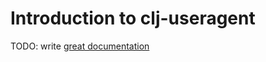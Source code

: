 # Introduction to clj-useragent

TODO: write [great documentation](http://jacobian.org/writing/great-documentation/what-to-write/)

